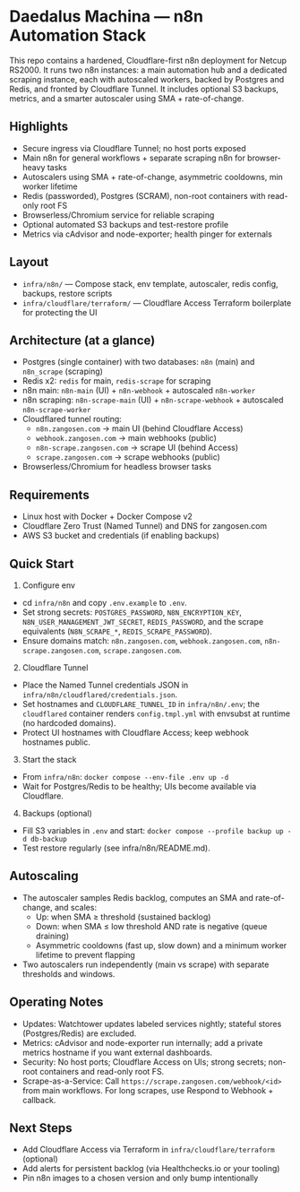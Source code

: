# Daedalus Machina — n8n Automation Stack

This repo contains a hardened, Cloudflare-first n8n deployment for Netcup RS2000. It runs two n8n instances: a main automation hub and a dedicated scraping instance, each with autoscaled workers, backed by Postgres and Redis, and fronted by Cloudflare Tunnel. It includes optional S3 backups, metrics, and a smarter autoscaler using SMA + rate-of-change.

## Highlights
- Secure ingress via Cloudflare Tunnel; no host ports exposed
- Main n8n for general workflows + separate scraping n8n for browser-heavy tasks
- Autoscalers using SMA + rate-of-change, asymmetric cooldowns, min worker lifetime
- Redis (passworded), Postgres (SCRAM), non-root containers with read-only root FS
- Browserless/Chromium service for reliable scraping
- Optional automated S3 backups and test-restore profile
- Metrics via cAdvisor and node-exporter; health pinger for externals

## Layout
- `infra/n8n/` — Compose stack, env template, autoscaler, redis config, backups, restore scripts
- `infra/cloudflare/terraform/` — Cloudflare Access Terraform boilerplate for protecting the UI

## Architecture (at a glance)
- Postgres (single container) with two databases: `n8n` (main) and `n8n_scrape` (scraping)
- Redis x2: `redis` for main, `redis-scrape` for scraping
- n8n main: `n8n-main` (UI) + `n8n-webhook` + autoscaled `n8n-worker`
- n8n scraping: `n8n-scrape-main` (UI) + `n8n-scrape-webhook` + autoscaled `n8n-scrape-worker`
- Cloudflared tunnel routing:
  - `n8n.zangosen.com` → main UI (behind Cloudflare Access)
  - `webhook.zangosen.com` → main webhooks (public)
  - `n8n-scrape.zangosen.com` → scrape UI (behind Access)
  - `scrape.zangosen.com` → scrape webhooks (public)
- Browserless/Chromium for headless browser tasks

## Requirements
- Linux host with Docker + Docker Compose v2
- Cloudflare Zero Trust (Named Tunnel) and DNS for zangosen.com
- AWS S3 bucket and credentials (if enabling backups)

## Quick Start
1) Configure env
- cd `infra/n8n` and copy `.env.example` to `.env`.
- Set strong secrets: `POSTGRES_PASSWORD`, `N8N_ENCRYPTION_KEY`, `N8N_USER_MANAGEMENT_JWT_SECRET`, `REDIS_PASSWORD`, and the scrape equivalents (`N8N_SCRAPE_*`, `REDIS_SCRAPE_PASSWORD`).
- Ensure domains match: `n8n.zangosen.com`, `webhook.zangosen.com`, `n8n-scrape.zangosen.com`, `scrape.zangosen.com`.

2) Cloudflare Tunnel
- Place the Named Tunnel credentials JSON in `infra/n8n/cloudflared/credentials.json`.
- Set hostnames and `CLOUDFLARE_TUNNEL_ID` in `infra/n8n/.env`; the `cloudflared` container renders `config.tmpl.yml` with envsubst at runtime (no hardcoded domains).
- Protect UI hostnames with Cloudflare Access; keep webhook hostnames public.

3) Start the stack
- From `infra/n8n`: `docker compose --env-file .env up -d`
- Wait for Postgres/Redis to be healthy; UIs become available via Cloudflare.

4) Backups (optional)
- Fill S3 variables in `.env` and start: `docker compose --profile backup up -d db-backup`
- Test restore regularly (see infra/n8n/README.md).

## Autoscaling
- The autoscaler samples Redis backlog, computes an SMA and rate-of-change, and scales:
  - Up: when SMA ≥ threshold (sustained backlog)
  - Down: when SMA ≤ low threshold AND rate is negative (queue draining)
  - Asymmetric cooldowns (fast up, slow down) and a minimum worker lifetime to prevent flapping
- Two autoscalers run independently (main vs scrape) with separate thresholds and windows.

## Operating Notes
- Updates: Watchtower updates labeled services nightly; stateful stores (Postgres/Redis) are excluded.
- Metrics: cAdvisor and node-exporter run internally; add a private metrics hostname if you want external dashboards.
- Security: No host ports; Cloudflare Access on UIs; strong secrets; non-root containers and read-only root FS.
- Scrape-as-a-Service: Call `https://scrape.zangosen.com/webhook/<id>` from main workflows. For long scrapes, use Respond to Webhook + callback.

## Next Steps
- Add Cloudflare Access via Terraform in `infra/cloudflare/terraform` (optional)
- Add alerts for persistent backlog (via Healthchecks.io or your tooling)
- Pin n8n images to a chosen version and only bump intentionally
